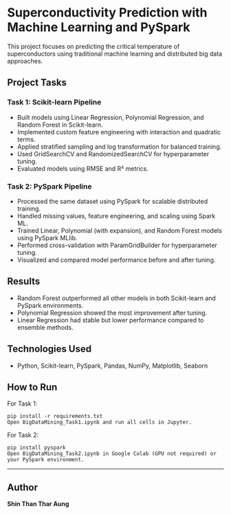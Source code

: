 # Superconductivity Prediction with Machine Learning and PySpark

This project focuses on predicting the critical temperature of superconductors using traditional machine learning and distributed big data approaches.

## Project Tasks

### Task 1: Scikit-learn Pipeline
- Built models using Linear Regression, Polynomial Regression, and Random Forest in Scikit-learn.
- Implemented custom feature engineering with interaction and quadratic terms.
- Applied stratified sampling and log transformation for balanced training.
- Used GridSearchCV and RandomizedSearchCV for hyperparameter tuning.
- Evaluated models using RMSE and R² metrics.

### Task 2: PySpark Pipeline
- Processed the same dataset using PySpark for scalable distributed training.
- Handled missing values, feature engineering, and scaling using Spark ML.
- Trained Linear, Polynomial (with expansion), and Random Forest models using PySpark MLlib.
- Performed cross-validation with ParamGridBuilder for hyperparameter tuning.
- Visualized and compared model performance before and after tuning.

## Results
- Random Forest outperformed all other models in both Scikit-learn and PySpark environments.
- Polynomial Regression showed the most improvement after tuning.
- Linear Regression had stable but lower performance compared to ensemble methods.

## Technologies Used
- Python, Scikit-learn, PySpark, Pandas, NumPy, Matplotlib, Seaborn

## How to Run
For Task 1:
```
pip install -r requirements.txt
Open BigDataMining_Task1.ipynb and run all cells in Jupyter.
```

For Task 2:
```
pip install pyspark
Open BigDataMining_Task2.ipynb in Google Colab (GPU not required) or your PySpark environment.
```

---

## Author

**Shin Than Thar Aung**
